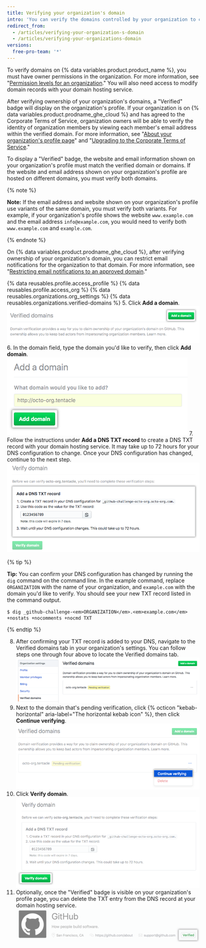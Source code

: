 ```yaml
---
title: Verifying your organization's domain
intro: 'You can verify the domains controlled by your organization to confirm your organization''s identity on {% data variables.product.product_name %}.'
redirect_from:
  - /articles/verifying-your-organization-s-domain
  - /articles/verifying-your-organizations-domain
versions:
  free-pro-team: '*'
---
```


To verify domains on {% data variables.product.product_name %}, you must have owner permissions in the organization. For more information, see "[Permission levels for an organization](/articles/permission-levels-for-an-organization)." You will also need access to modify domain records with your domain hosting service.

After verifying ownership of your organization's domains, a "Verified" badge will display on the organization's profile. If your organization is on {% data variables.product.prodname_ghe_cloud %} and has agreed to the Corporate Terms of Service, organization owners will be able to verify the identity of organization members by viewing each member's email address within the verified domain. For more information, see "[About your organization's profile page](/articles/about-your-organization-s-profile/)" and "[Upgrading to the Corporate Terms of Service](/articles/upgrading-to-the-corporate-terms-of-service)."

To display a "Verified" badge, the website and email information shown on your organization's profile must match the verified domain or domains. If the website and email address shown on your organization's profile are hosted on different domains, you must verify both domains.

{% note %}

**Note:** If the email address and website shown on your organization's profile use variants of the same domain, you must verify both variants. For example, if your organization's profile shows the website `www.example.com` and the email address `info@example.com`, you would need to verify both `www.example.com` and `example.com`.

{% endnote %}

On {% data variables.product.prodname_ghe_cloud %}, after verifying ownership of your organization's domain, you can restrict email notifications for the organization to that domain. For more information, see "[Restricting email notifications to an approved domain](/articles/restricting-email-notifications-to-an-approved-domain)."

{% data reusables.profile.access_profile %}
{% data reusables.profile.access_org %}
{% data reusables.organizations.org_settings %}
{% data reusables.organizations.verified-domains %}
5. Click **Add a domain**. ![Add a domain button](/assets/images/help/organizations/add-a-domain-button.png)
6. In the domain field, type the domain you'd like to verify, then click **Add domain**. ![Add a domain field](/assets/images/help/organizations/add-domain-field.png)
7. Follow the instructions under **Add a DNS TXT record** to create a DNS TXT record with your domain hosting service. It may take up to 72 hours for your DNS configuration to change. Once your DNS configuration has changed, continue to the next step. ![Instructions to create a DNS txt record](/assets/images/help/organizations/create-dns-txt-record-instructions.png)

   {% tip %}

   **Tip:** You can confirm your DNS configuration has changed by running the `dig` command on the command line. In the example command, replace `ORGANIZATION` with the name of your organization, and `example.com` with the domain you'd like to verify. You should see your new TXT record listed in the command output.

   ```shell
   $ dig _github-challenge-<em>ORGANIZATION</em>.<em>example.com</em> +nostats +nocomments +nocmd TXT
   ```

   {% endtip %}

8. After confirming your TXT record is added to your DNS, navigate to the Verified domains tab in your organization's settings. You can follow steps one through four above to locate the Verified domains tab. ![Verified domains settings page with pending domain](/assets/images/help/organizations/pending-domain-verification.png)
9. Next to the domain that's pending verification, click {% octicon "kebab-horizontal" aria-label="The horizontal kebab icon" %}, then click **Continue verifying**. ![Continue verifying domain button](/assets/images/help/organizations/continue-verifying-domain.png)
10. Click **Verify domain**. ![Verify domain button](/assets/images/help/organizations/verify-domain-final-button.png)
11. Optionally, once the "Verified" badge is visible on your organization's profile page, you can delete the TXT entry from the DNS record at your domain hosting service. ![Verified badge](/assets/images/help/organizations/verified-badge.png)
